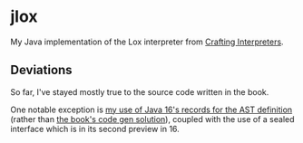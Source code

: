 # jlox

My Java implementation of the Lox interpreter from [Crafting Interpreters].

## Deviations

So far, I've stayed mostly true to the source code written in the book.

One notable exception is [my use of Java 16's records for the AST definition][expr.java]
(rather than [the book's code gen solution][ci ast code gen]), coupled with the use of a
sealed interface which is in its second preview in 16.

[crafting interpreters]: http://www.craftinginterpreters.com/
[ci ast code gen]: http://www.craftinginterpreters.com/representing-code.html#implementing-syntax-trees
[expr.java]: src/main/java/com/tylerkindy/lox/Expr.java
